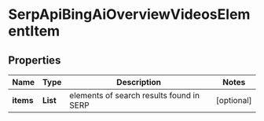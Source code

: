 # SerpApiBingAiOverviewVideosElementItem


## Properties

| Name | Type | Description | Notes |
|------------ | ------------- | ------------- | -------------|
**items** | **List<VideoElement>** | elements of search results found in SERP |[optional]|